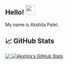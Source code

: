 

<!--
**AkshitaPatel/AkshitaPatel** is a ✨ _special_ ✨ repository because its `README.md` (this file) appears on your GitHub profile.

Here are some ideas to get you started:

- 🔭 I’m currently working on ...
- 🌱 I’m currently learning ...
- 👯 I’m looking to collaborate on ...
- 🤔 I’m looking for help with ...
- 💬 Ask me about ...
- 📫 How to reach me: ...
- 😄 Pronouns: ...
- ⚡ Fun fact: ...
-->

## Hello! <img src="https://raw.githubusercontent.com/MartinHeinz/MartinHeinz/master/wave.gif" width="30px"> 
My name is Akshita Patel.

## &#x1f4c8; GitHub Stats

<a href="https://github.com/AkshitaPatel/AkshitaPatel">
  <img align="center" src="https://github-readme-stats.vercel.app/api/top-langs/?username=AkshitaPatel&hide=java,html&title_color=ffffff&text_color=c9cacc&icon_color=2bbc8a&bg_color=1d1f21" />
</a>
<a href="https://github.com/=AkshitaPatel/AkshitaPatel">
  <img align="center" src="https://github-readme-stats.vercel.app/api?username=AkshitaPatel&show_icons=true&line_height=27&count_private=true&title_color=ffffff&text_color=c9cacc&icon_color=2bbc8a&bg_color=1d1f21" alt="Akshita's GitHub Stats" />
</a>

   

